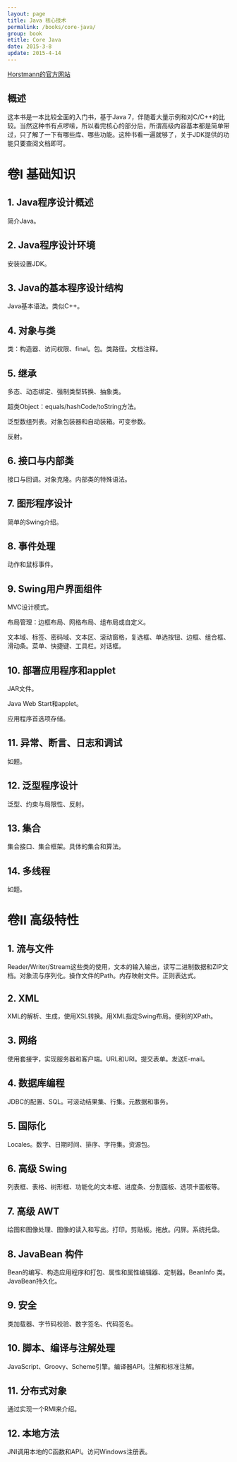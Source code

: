 ```yaml
---
layout: page
title: Java 核心技术
permalink: /books/core-java/
group: book
etitle: Core Java
date: 2015-3-8
update: 2015-4-14
---
```


[Horstmann的官方网站](http://horstmann.com/corejava)

## 概述

这本书是一本比较全面的入门书，基于Java 7，伴随着大量示例和对C/C++的比较。当然这种书有点啰嗦，所以看完核心的部分后，所谓高级内容基本都是简单带过，只了解了一下有哪些库、哪些功能。这种书看一遍就够了，关于JDK提供的功能只要查阅文档即可。

# 卷Ⅰ 基础知识

## 1. Java程序设计概述

简介Java。

## 2. Java程序设计环境

安装设置JDK。

## 3. Java的基本程序设计结构

Java基本语法。类似C++。

## 4. 对象与类

类：构造器、访问权限、final。包。类路径。文档注释。

## 5. 继承

多态、动态绑定、强制类型转换、抽象类。

超类Object：equals/hashCode/toString方法。

泛型数组列表。对象包装器和自动装箱。可变参数。

反射。

## 6. 接口与内部类

接口与回调。对象克隆。内部类的特殊语法。

## 7. 图形程序设计

简单的Swing介绍。

## 8. 事件处理

动作和鼠标事件。

## 9. Swing用户界面组件

MVC设计模式。

布局管理：边框布局、网格布局、组布局或自定义。

文本域、标签、密码域、文本区、滚动窗格，复选框、单选按钮、边框、组合框、滑动条。菜单、快捷键、工具栏。对话框。

## 10. 部署应用程序和applet

JAR文件。

Java Web Start和applet。

应用程序首选项存储。

## 11. 异常、断言、日志和调试

如题。

## 12. 泛型程序设计

泛型、约束与局限性、反射。

## 13. 集合

集合接口、集合框架。具体的集合和算法。

## 14. 多线程

如题。

# 卷Ⅱ 高级特性

## 1. 流与文件

Reader/Writer/Stream这些类的使用，文本的输入输出，读写二进制数据和ZIP文档。对象流与序列化。操作文件的Path。内存映射文件。正则表达式。

## 2. XML

XML的解析、生成，使用XSL转换。用XML指定Swing布局。便利的XPath。

## 3. 网络

使用套接字，实现服务器和客户端。URL和URI。提交表单。发送E-mail。

## 4. 数据库编程

JDBC的配置、SQL。可滚动结果集、行集。元数据和事务。

## 5. 国际化

Locales。数字、日期时间、排序、字符集。资源包。

## 6. 高级 Swing

列表框、表格、树形框、功能化的文本框、进度条、分割面板、选项卡面板等。

## 7. 高级 AWT

绘图和图像处理、图像的读入和写出。打印。剪贴板。拖放。闪屏。系统托盘。

## 8. JavaBean 构件

Bean的编写、构造应用程序和打包、属性和属性编辑器、定制器。BeanInfo 类。JavaBean持久化。

## 9. 安全

类加载器、字节码校验、数字签名、代码签名。

## 10. 脚本、编译与注解处理

JavaScript、Groovy、Scheme引擎。编译器API。注解和标准注解。

## 11. 分布式对象

通过实现一个RMI来介绍。

## 12. 本地方法

JNI调用本地的C函数和API。访问Windows注册表。
